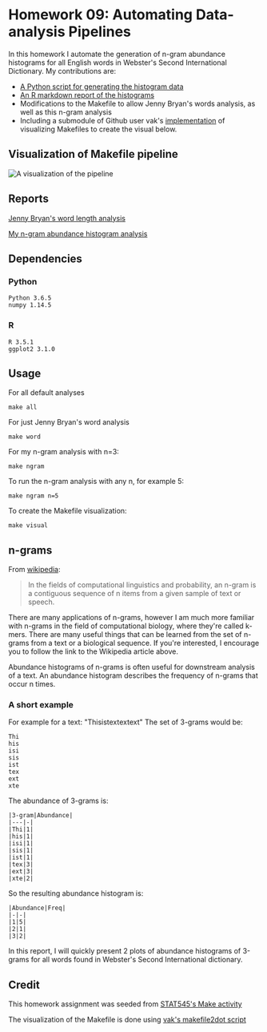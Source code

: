 # Homework 09: Automating Data-analysis Pipelines

In this homework I automate the generation of n-gram abundance histograms for all English words in Webster's Second International Dictionary. My contributions are:
* [A Python script for generating the histogram data](https://github.com/STAT545-UBC-students/hw09-emreerhan/blob/master/ngram-histogram.py)
* [An R markdown report of the histograms](https://github.com/STAT545-UBC-students/hw09-emreerhan/blob/master/ngram-report.Rmd)
* Modifications to the Makefile to allow Jenny Bryan's words analysis, as well as this n-gram analysis
* Including a submodule of Github user vak's [implementation](https://github.com/vak/makefile2dot) of visualizing Makefiles to create the visual below.

## Visualization of Makefile pipeline

![A visualization of the pipeline](https://github.com/STAT545-UBC-students/hw09-emreerhan/blob/master/makefile-visual.png "A visualization of the pipeline")

## Reports

[Jenny Bryan's word length analysis](https://github.com/STAT545-UBC-students/hw09-emreerhan/blob/master/word-report.md)

[My n-gram abundance histogram analysis](https://github.com/STAT545-UBC-students/hw09-emreerhan/blob/master/ngram-report.md)

## Dependencies

### Python

```
Python 3.6.5
numpy 1.14.5
```

### R

```
R 3.5.1
ggplot2 3.1.0
```

## Usage

For all default analyses

```
make all
```

For just Jenny Bryan's word analysis

```
make word
```

For my n-gram analysis with n=3:

```
make ngram
```

To run the n-gram analysis with any n, for example 5:

```
make ngram n=5
```

To create the Makefile visualization:

```
make visual
```

## n-grams

From [wikipedia](https://en.wikipedia.org/wiki/N-gram):

> In the fields of computational linguistics and probability, an n-gram is a contiguous sequence of n items from a given sample of text or speech.

There are many applications of n-grams, however I am much more familiar with n-grams in the field of computational biology, where they're called k-mers. There are many useful things that can be learned from the set of n-grams from a text or a biological sequence. If you're interested, I encourage you to follow the link to the Wikipedia article above.

Abundance histograms of n-grams is often useful for downstream analysis of a text. An abundance histogram describes the frequency of n-grams that occur n times.

### A short example

For example for a text: "Thisistextextext" The set of 3-grams would be:

```
Thi
his
isi
sis
ist
tex
ext
xte
```
The abundance of 3-grams is:

```
|3-gram|Abundance|
|---|-|
|Thi|1|
|his|1|
|isi|1|
|sis|1|
|ist|1|
|tex|3|
|ext|3|
|xte|2|
```

So the resulting abundance histogram is:
```
|Abundance|Freq|
|-|-|
|1|5|
|2|1|
|3|2|
```

In this report, I will quickly present 2 plots of abundance histograms of 3-grams for all words found in Webster's Second International dictionary.

## Credit

This homework assignment was seeded from [STAT545's Make activity](https://github.com/STAT545-UBC/make-activity)

The visualization of the Makefile is done using [vak's makefile2dot script](https://github.com/vak/makefile2dot)
